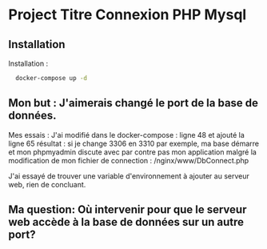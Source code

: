 
# Project Titre Connexion PHP Mysql


## Installation

Installation :

```bash
  docker-compose up -d
```

## Mon but : J'aimerais changé le port de la base de données.

Mes essais : 
  J'ai modifié dans le docker-compose : ligne 48 
  et ajouté la ligne 65
  résultat : si je change 3306 en 3310 par exemple, 
  ma base démarre et mon phpmyadmin discute avec
par contre pas mon application malgré la modification de mon fichier de connection : /nginx/www/DbConnect.php

J'ai essayé de trouver une variable d'environnement à ajouter au serveur web, rien de concluant.

## Ma question: Où intervenir pour que le serveur web accède à la base de données sur un autre port?
